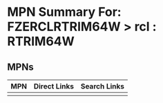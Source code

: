 



# MPN Summary For: FZERCLRTRIM64W > rcl : RTRIM64W

## MPNs
  

|MPN|Direct Links|Search Links|
| :--- | :--- | :--- |
||||
